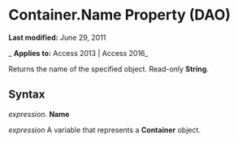 
# Container.Name Property (DAO)

 **Last modified:** June 29, 2011

 _ **Applies to:** Access 2013 | Access 2016_

Returns the name of the specified object. Read-only  **String**.


## Syntax

 _expression_. **Name**

 _expression_ A variable that represents a **Container** object.


